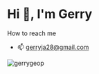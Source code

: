 <h1>Hi 👋, I'm Gerry</h1>

How to reach me
- 📫 gerryja28@gmail.com

<img src="https://github-readme-stats.vercel.app/api/top-langs?username=gerrygeop&show_icons=true&theme=dracula&locale=en&layout=compact" alt="gerrygeop" />
